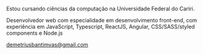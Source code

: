 

Estou cursando ciências da computação na Universidade Federal do Cariri.

Desenvolvedor web com especialidade em desenvolvimento front-end, com experiência em JavaScript, Typescript, ReactJS, Angular, CSS/SASS/styled components e Node.js


demetriusbantimvas@gmail.com
